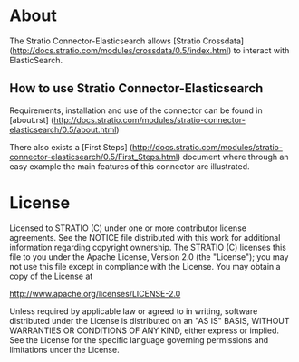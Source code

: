 # About #


The Stratio Connector-Elasticsearch allows [Stratio Crossdata] (<http://docs.stratio.com/modules/crossdata/0.5/index.html>) to interact with ElasticSearch.

## How to use Stratio Connector-Elasticsearch ##

Requirements, installation and use of the connector can be found in [about.rst] (<http://docs.stratio.com/modules/stratio-connector-elasticsearch/0.5/about.html>)

There also exists a [First Steps] (<http://docs.stratio.com/modules/stratio-connector-elasticsearch/0.5/First_Steps.html>) document where through an easy example the main features of this connector are illustrated.

# License #

Licensed to STRATIO (C) under one or more contributor license
agreements. See the NOTICE file distributed with this work for
additional information regarding copyright ownership. The STRATIO (C)
licenses this file to you under the Apache License, Version 2.0 (the
"License"); you may not use this file except in compliance with the
License. You may obtain a copy of the License at

http://www.apache.org/licenses/LICENSE-2.0

Unless required by applicable law or agreed to in writing, software
distributed under the License is distributed on an "AS IS" BASIS,
WITHOUT WARRANTIES OR CONDITIONS OF ANY KIND, either express or implied.
See the License for the specific language governing permissions and
limitations under the License.